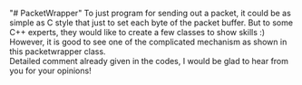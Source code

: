 "# PacketWrapper" 
To just program for sending out a packet, it could be as simple as C style that just to set each byte of the packet buffer.
But to some C++ experts, they would like to create a few classes to show skills :) 
However, it is good to see one of the complicated mechanism as shown in this packetwrapper class.  
Detailed comment already given in the codes, I would be glad to hear from you for your opinions!
